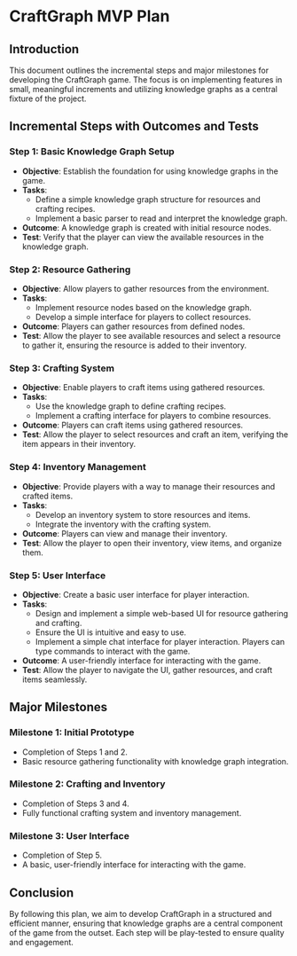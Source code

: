 # CraftGraph MVP Plan

## Introduction
This document outlines the incremental steps and major milestones for developing the CraftGraph game. The focus is on implementing features in small, meaningful increments and utilizing knowledge graphs as a central fixture of the project.

## Incremental Steps with Outcomes and Tests

### Step 1: Basic Knowledge Graph Setup
- **Objective**: Establish the foundation for using knowledge graphs in the game.
- **Tasks**:
  - Define a simple knowledge graph structure for resources and crafting recipes.
  - Implement a basic parser to read and interpret the knowledge graph.
- **Outcome**: A knowledge graph is created with initial resource nodes.
- **Test**: Verify that the player can view the available resources in the knowledge graph.

### Step 2: Resource Gathering
- **Objective**: Allow players to gather resources from the environment.
- **Tasks**:
  - Implement resource nodes based on the knowledge graph.
  - Develop a simple interface for players to collect resources.
- **Outcome**: Players can gather resources from defined nodes.
- **Test**: Allow the player to see available resources and select a resource to gather it, ensuring the resource is added to their inventory.

### Step 3: Crafting System
- **Objective**: Enable players to craft items using gathered resources.
- **Tasks**:
  - Use the knowledge graph to define crafting recipes.
  - Implement a crafting interface for players to combine resources.
- **Outcome**: Players can craft items using gathered resources.
- **Test**: Allow the player to select resources and craft an item, verifying the item appears in their inventory.

### Step 4: Inventory Management
- **Objective**: Provide players with a way to manage their resources and crafted items.
- **Tasks**:
  - Develop an inventory system to store resources and items.
  - Integrate the inventory with the crafting system.
- **Outcome**: Players can view and manage their inventory.
- **Test**: Allow the player to open their inventory, view items, and organize them.

### Step 5: User Interface
- **Objective**: Create a basic user interface for player interaction.
- **Tasks**:
  - Design and implement a simple web-based UI for resource gathering and crafting.
  - Ensure the UI is intuitive and easy to use.
  - Implement a simple chat interface for player interaction. Players can type commands to interact with the game.
- **Outcome**: A user-friendly interface for interacting with the game.
- **Test**: Allow the player to navigate the UI, gather resources, and craft items seamlessly.

## Major Milestones

### Milestone 1: Initial Prototype
- Completion of Steps 1 and 2.
- Basic resource gathering functionality with knowledge graph integration.

### Milestone 2: Crafting and Inventory
- Completion of Steps 3 and 4.
- Fully functional crafting system and inventory management.

### Milestone 3: User Interface
- Completion of Step 5.
- A basic, user-friendly interface for interacting with the game.

## Conclusion
By following this plan, we aim to develop CraftGraph in a structured and efficient manner, ensuring that knowledge graphs are a central component of the game from the outset. Each step will be play-tested to ensure quality and engagement.
